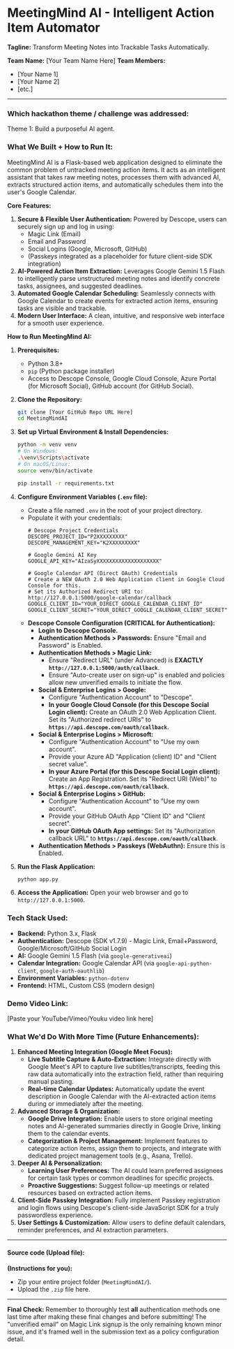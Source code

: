 # MeetingMind AI - Intelligent Action Item Automator

**Tagline:** Transform Meeting Notes into Trackable Tasks Automatically.

**Team Name:** [Your Team Name Here]
**Team Members:**
- [Your Name 1]
- [Your Name 2]
- [etc.]

---

### **Which hackathon theme / challenge was addressed:**
Theme 1: Build a purposeful AI agent.

### **What We Built + How to Run It:**

MeetingMind AI is a Flask-based web application designed to eliminate the common problem of untracked meeting action items. It acts as an intelligent assistant that takes raw meeting notes, processes them with advanced AI, extracts structured action items, and automatically schedules them into the user's Google Calendar.

**Core Features:**
1.  **Secure & Flexible User Authentication:** Powered by Descope, users can securely sign up and log in using:
    *   Magic Link (Email)
    *   Email and Password
    *   Social Logins (Google, Microsoft, GitHub)
    *   (Passkeys integrated as a placeholder for future client-side SDK integration)
2.  **AI-Powered Action Item Extraction:** Leverages Google Gemini 1.5 Flash to intelligently parse unstructured meeting notes and identify concrete tasks, assignees, and suggested deadlines.
3.  **Automated Google Calendar Scheduling:** Seamlessly connects with Google Calendar to create events for extracted action items, ensuring tasks are visible and trackable.
4.  **Modern User Interface:** A clean, intuitive, and responsive web interface for a smooth user experience.

**How to Run MeetingMind AI:**

1.  **Prerequisites:**
    *   Python 3.8+
    *   `pip` (Python package installer)
    *   Access to Descope Console, Google Cloud Console, Azure Portal (for Microsoft Social), GitHub account (for GitHub Social).

2.  **Clone the Repository:**
    ```bash
    git clone [Your GitHub Repo URL Here]
    cd MeetingMindAI
    ```

3.  **Set up Virtual Environment & Install Dependencies:**
    ```bash
    python -m venv venv
    # On Windows:
    .\venv\Scripts\activate
    # On macOS/Linux:
    source venv/bin/activate
    
    pip install -r requirements.txt
    ```

4.  **Configure Environment Variables (`.env` file):**
    *   Create a file named `.env` in the root of your project directory.
    *   Populate it with your credentials:
        ```
        # Descope Project Credentials
        DESCOPE_PROJECT_ID="P2XXXXXXXXX"
        DESCOPE_MANAGEMENT_KEY="K2XXXXXXXXX"

        # Google Gemini AI Key
        GOOGLE_API_KEY="AIzaSyXXXXXXXXXXXXXXXXXXXX"

        # Google Calendar API (Direct OAuth) Credentials
        # Create a NEW OAuth 2.0 Web Application client in Google Cloud Console for this.
        # Set its Authorized Redirect URI to: http://127.0.0.1:5000/google-calendar/callback
        GOOGLE_CLIENT_ID="YOUR_DIRECT_GOOGLE_CALENDAR_CLIENT_ID"
        GOOGLE_CLIENT_SECRET="YOUR_DIRECT_GOOGLE_CALENDAR_CLIENT_SECRET"
        ```
    *   **Descope Console Configuration (CRITICAL for Authentication):**
        *   **Login to Descope Console.**
        *   **Authentication Methods > Passwords:** Ensure "Email and Password" is Enabled.
        *   **Authentication Methods > Magic Link:**
            *   Ensure "Redirect URL" (under Advanced) is **EXACTLY `http://127.0.0.1:5000/auth/callback`**.
            *   Ensure "Auto-create user on sign-up" is enabled and policies allow new unverified emails to initiate the flow.
        *   **Social & Enterprise Logins > Google:**
            *   Configure "Authentication Account" to "Descope".
            *   **In your Google Cloud Console (for this Descope Social Login client):** Create an OAuth 2.0 Web Application Client. Set its "Authorized redirect URIs" to **`https://api.descope.com/oauth/callback`**.
        *   **Social & Enterprise Logins > Microsoft:**
            *   Configure "Authentication Account" to "Use my own account".
            *   Provide your Azure AD "Application (client) ID" and "Client secret value".
            *   **In your Azure Portal (for this Descope Social Login client):** Create an App Registration. Set its "Redirect URI (Web)" to **`https://api.descope.com/oauth/callback`**.
        *   **Social & Enterprise Logins > GitHub:**
            *   Configure "Authentication Account" to "Use my own account".
            *   Provide your GitHub OAuth App "Client ID" and "Client secret".
            *   **In your GitHub OAuth App settings:** Set its "Authorization callback URL" to **`https://api.descope.com/oauth/callback`**.
        *   **Authentication Methods > Passkeys (WebAuthn):** Ensure this is Enabled.

5.  **Run the Flask Application:**
    ```bash
    python app.py
    ```
6.  **Access the Application:** Open your web browser and go to `http://127.0.0.1:5000`.

### **Tech Stack Used:**
*   **Backend:** Python 3.x, Flask
*   **Authentication:** Descope (SDK v1.7.9) - Magic Link, Email+Password, Google/Microsoft/GitHub Social Login
*   **AI:** Google Gemini 1.5 Flash (via `google-generativeai`)
*   **Calendar Integration:** Google Calendar API (via `google-api-python-client`, `google-auth-oauthlib`)
*   **Environment Variables:** `python-dotenv`
*   **Frontend:** HTML, Custom CSS (modern design)

### **Demo Video Link:**
[Paste your YouTube/Vimeo/Youku video link here]

### **What We'd Do With More Time (Future Enhancements):**

1.  **Enhanced Meeting Integration (Google Meet Focus):**
    *   **Live Subtitle Capture & Auto-Extraction:** Integrate directly with Google Meet's API to capture live subtitles/transcripts, feeding this raw data automatically into the extraction field, rather than requiring manual pasting.
    *   **Real-time Calendar Updates:** Automatically update the event description in Google Calendar with the AI-extracted action items during or immediately after the meeting.
2.  **Advanced Storage & Organization:**
    *   **Google Drive Integration:** Enable users to store original meeting notes and AI-generated summaries directly in Google Drive, linking them to the calendar events.
    *   **Categorization & Project Management:** Implement features to categorize action items, assign them to projects, and integrate with dedicated project management tools (e.g., Asana, Trello).
3.  **Deeper AI & Personalization:**
    *   **Learning User Preferences:** The AI could learn preferred assignees for certain task types or common deadlines for specific projects.
    *   **Proactive Suggestions:** Suggest follow-up meetings or related resources based on extracted action items.
4.  **Client-Side Passkey Integration:** Fully implement Passkey registration and login flows using Descope's client-side JavaScript SDK for a truly passwordless experience.
5.  **User Settings & Customization:** Allow users to define default calendars, reminder preferences, and AI extraction parameters.

---

#### **Source code (Upload file):**
**(Instructions for you):**
*   Zip your entire project folder (`MeetingMindAI/`).
*   Upload the `.zip` file here.

---

**Final Check:** Remember to thoroughly test **all** authentication methods one last time after making these final changes and before submitting! The "unverified email" on Magic Link signup is the only remaining known minor issue, and it's framed well in the submission text as a policy configuration detail.


